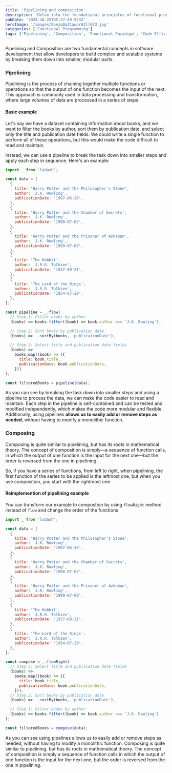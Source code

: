```yaml
---
title: 'Pipelining and composition'
description: 'Delve into the foundational principles of functional programming, examining the integral roles of pipelining and composition in crafting efficient and readable code.'
pubDate: '2023-10-25T05:27:49.923Z'
heroImage: '/images/8pezq0q11awpr62ll023.jpg'
categories: ['Functional Programming']
tags: ['Pipelining', 'Composition', 'Functional Paradigm', 'Code Efficiency']
---
```


Pipelining and Composition are two fundamental concepts in software development that allow developers to build complex and scalable systems by breaking them down into smaller, modular parts.

### Pipelining

Pipelining is the process of chaining together multiple functions or operations so that the output of one function becomes the input of the next. This approach is commonly used in data processing and transformation, where large volumes of data are processed in a series of steps.

#### Basic example

Let's say we have a dataset containing information about books, and we want to filter the books by author, sort them by publication date, and select only the title and publication date fields. We could write a single function to perform all of these operations, but this would make the code difficult to read and maintain.

Instead, we can use a pipeline to break the task down into smaller steps and apply each step in sequence. Here's an example:

```js
import _ from 'lodash';

const data = [
  {
    title: "Harry Potter and the Philosopher's Stone",
    author: 'J.K. Rowling',
    publicationDate: '1997-06-26',
  },
  {
    title: 'Harry Potter and the Chamber of Secrets',
    author: 'J.K. Rowling',
    publicationDate: '1998-07-02',
  },
  {
    title: 'Harry Potter and the Prisoner of Azkaban',
    author: 'J.K. Rowling',
    publicationDate: '1999-07-08',
  },
  {
    title: 'The Hobbit',
    author: 'J.R.R. Tolkien',
    publicationDate: '1937-09-21',
  },
  {
    title: 'The Lord of the Rings',
    author: 'J.R.R. Tolkien',
    publicationDate: '1954-07-29',
  },
];

const pipeline = _.flow(
  // Step 1: Filter books by author
  (books) => books.filter((book) => book.author === 'J.K. Rowling'),

  // Step 2: Sort books by publication date
  (books) => _.sortBy(books, 'publicationDate'),

  // Step 3: Select title and publication date fields
  (books) =>
    books.map((book) => ({
      title: book.title,
      publicationDate: book.publicationDate,
    }))
);

const filteredBooks = pipeline(data);
```

As you can see by breaking the task down into smaller steps and using a pipeline to process the data, we can make the code easier to read and maintain. Each step in the pipeline is self-contained and can be tested and modified independently, which makes the code more modular and flexible. Additionally, using pipelines **allows us to easily add or remove steps as needed**, without having to modify a monolithic function.

### Composing

Composing is quite similar to pipelining, but has its roots in mathematical theory.
The concept of composition is simply—a sequence of function calls, in which the output of one
function is the input for the next one—but the order is reversed from the one in pipelining.

So, if you have a series of functions, from left to right, when pipelining, the first function of
the series to be applied is the leftmost one, but when you use composition, you start with
the rightmost one

#### Reimplemention of pipelining example

You can transform our example to compostion by using `flowRight` method instead of `flow` and change the order of the functions

```js
import _ from 'lodash';

const data = [
  {
    title: "Harry Potter and the Philosopher's Stone",
    author: 'J.K. Rowling',
    publicationDate: '1997-06-26',
  },
  {
    title: 'Harry Potter and the Chamber of Secrets',
    author: 'J.K. Rowling',
    publicationDate: '1998-07-02',
  },
  {
    title: 'Harry Potter and the Prisoner of Azkaban',
    author: 'J.K. Rowling',
    publicationDate: '1999-07-08',
  },
  {
    title: 'The Hobbit',
    author: 'J.R.R. Tolkien',
    publicationDate: '1937-09-21',
  },
  {
    title: 'The Lord of the Rings',
    author: 'J.R.R. Tolkien',
    publicationDate: '1954-07-29',
  },
];

const compose = _.flowRight(
  // Step 3: Select title and publication date fields
  (books) =>
    books.map((book) => ({
      title: book.title,
      publicationDate: book.publicationDate,
    })),
  // Step 2: Sort books by publication date
  (books) => _.sortBy(books, 'publicationDate'),

  // Step 1: Filter books by author
  (books) => books.filter((book) => book.author === 'J.K. Rowling')
);

const filteredBooks = compose(data);
```

As you can see using pipelines allows us to easily add or remove steps as needed, without having to modify a monolithic function. Composing is quite similar to pipelining, but has its roots in mathematical theory. The concept of composition is simply a sequence of function calls in which the output of one function is the input for the next one, but the order is reversed from the one in pipelining.
